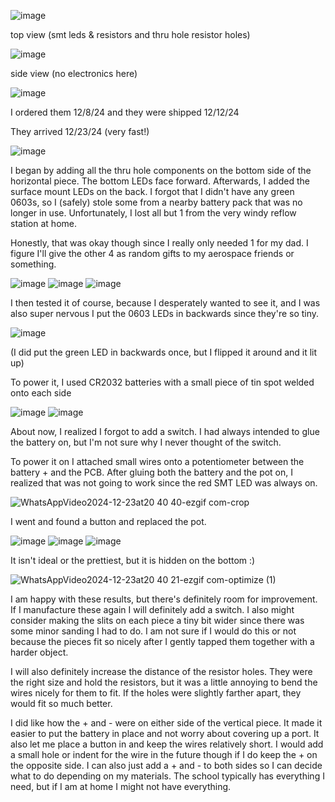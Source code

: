 ![image](https://github.com/user-attachments/assets/e47021d0-60c4-4ce4-91d8-45cda10ceabb)

top view (smt leds & resistors and thru hole resistor holes)

![image](https://github.com/user-attachments/assets/6f4680ff-d098-4930-9ae6-eb0d68e0beb5)

side view (no electronics here)

![image](https://github.com/user-attachments/assets/725f98d8-c4d9-4960-bbe0-c53966e30a0d)

I ordered them 12/8/24 and they were shipped 12/12/24


They arrived 12/23/24 (very fast!)

![image](https://github.com/user-attachments/assets/7cb5c4e8-8acb-4c0f-9c3b-2c44dd6f3874)

I began by adding all the thru hole components on the bottom side of the horizontal piece. The bottom LEDs face forward. Afterwards, I added the surface mount LEDs on the back. I forgot that I didn't have any green 0603s, so I (safely) stole some from a nearby battery pack that was no longer in use. Unfortunately, I lost all but 1 from the very windy reflow station at home. 

Honestly, that was okay though since I really only needed 1 for my dad. I figure I'll give the other 4 as random gifts to my aerospace friends or something.

![image](https://github.com/user-attachments/assets/c48d98d7-c6fa-4119-ac0e-74f3db16bd1e)
![image](https://github.com/user-attachments/assets/90fc77bd-2607-4e5d-b80d-81500635a083)
![image](https://github.com/user-attachments/assets/f9a61300-f40c-4b12-8c58-40b583ef0be0)


I then tested it of course, because I desperately wanted to see it, and I was also super nervous I put the 0603 LEDs in backwards since they're so tiny.

![image](https://github.com/user-attachments/assets/d67f949f-6498-48cb-8505-de7b8cda2c05)

(I did put the green LED in backwards once, but I flipped it around and it lit up)


To power it, I used CR2032 batteries with a small piece of tin spot welded onto each side

![image](https://github.com/user-attachments/assets/2e2aa620-22b3-42f7-b7dc-99b5c763eee6)
![image](https://github.com/user-attachments/assets/f7aec71d-da7a-418f-a151-f0ed04d25fb9)


About now, I realized I forgot to add a switch. I had always intended to glue the battery on, but I'm not sure why I never thought of the switch. 

To power it on I attached small wires onto a potentiometer between the battery + and the PCB. After gluing both the battery and the pot on, I realized that was not going to work since the red SMT LED was always on. 

![WhatsAppVideo2024-12-23at20 40 40-ezgif com-crop](https://github.com/user-attachments/assets/f55f8fa6-b5aa-4283-a3c4-4e80c34e7dae)

I went and found a button and replaced the pot.

![image](https://github.com/user-attachments/assets/f9c4c22e-3eb2-441f-8fca-46aec5ac3a92)
![image](https://github.com/user-attachments/assets/7454d26c-d850-4b70-9a85-f4db033814a8)
![image](https://github.com/user-attachments/assets/8d598ccb-f2af-4150-8579-5aa5a47c4ff7)


It isn't ideal or the prettiest, but it is hidden on the bottom :)

![WhatsAppVideo2024-12-23at20 40 21-ezgif com-optimize (1)](https://github.com/user-attachments/assets/b4a5ae48-bfc7-4dc3-a326-ba11e22d6fcf)


I am happy with these results, but there's definitely room for improvement. If I manufacture these again I will definitely add a switch. I also might consider making the slits on each piece a tiny bit wider since there was some minor sanding I had to do. I am not sure if I would do this or not because the pieces fit so nicely after I gently tapped them together with a harder object.

I will also definitely increase the distance of the resistor holes. They were the right size and hold the resistors, but it was a little annoying to bend the wires nicely for them to fit. If the holes were slightly farther apart, they would fit so much better.

I did like how the + and - were on either side of the vertical piece. It made it easier to put the battery in place and not worry about covering up a port. It also let me place a button in and keep the wires relatively short. I would add a small hole or indent for the wire in the future though if I do keep the + on the opposite side. I can also just add a + and - to both sides so I can decide what to do depending on my materials. The school typically has everything I need, but if I am at home I might not have everything.



